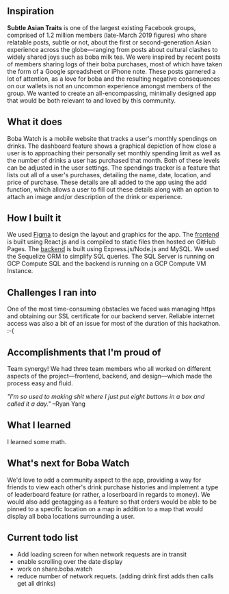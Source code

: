 ## Inspiration
**Subtle Asian Traits** is one of the largest existing Facebook groups, comprised of 1.2 million members (late-March 2019 figures) who share relatable posts, subtle or not, about the first or second-generation Asian experience across the globe—ranging from posts about cultural clashes to widely shared joys such as boba milk tea. We were inspired by recent posts of members sharing logs of their boba purchases, most of which have taken the form of a Google spreadsheet or iPhone note. These posts garnered a lot of attention, as a love for boba and the resulting negative consequences on our wallets is not an uncommon experience amongst members of the group. We wanted to create an all-encompassing, minimally designed app that would be both relevant to and loved by this community.

## What it does
Boba Watch is a mobile website that tracks a user's monthly spendings on drinks. The dashboard feature shows a graphical depiction of how close a user is to approaching their personally set monthly spending limit as well as the number of drinks a user has purchased that month. Both of these levels can be adjusted in the user settings. The spendings tracker is a feature that lists out all of a user's purchases, detailing the name, date, location, and price of purchase. These details are all added to the app using the add function, which allows a user to fill out these details along with an option to attach an image and/or description of the drink or experience.

## How I built it
We used [Figma](https://www.figma.com/file/IuWnH6jb2nxdyiDd8kP0YjEr/boba-watch?node-id=60%3A8) to design the layout and graphics for the app. The [frontend](https://github.com/Ryabn/boba-watch) is built using React.js and is compiled to static files then hosted on GitHub Pages. The [backend](https://github.com/alexanderqchen/boba-watch-backend) is built using Express.js/Node.js and MySQL. We used the Sequelize ORM to simplify SQL queries. The SQL Server is running on GCP Compute SQL and the backend is running on a GCP Compute VM Instance.

## Challenges I ran into
One of the most time-consuming obstacles we faced was managing https and obtaining our SSL certificate for our backend server. Reliable internet access was also a bit of an issue for most of the duration of this hackathon. :-(

## Accomplishments that I'm proud of
Team synergy! We had three team members who all worked on different aspects of the project—frontend, backend, and design—which made the process easy and fluid.

_"I'm so used to making shit where I just put eight buttons in a box and called it a day."_ –Ryan Yang

## What I learned
I learned some math.

## What's next for Boba Watch
We'd love to add a community aspect to the app, providing a way for friends to view each other's drink purchase histories and implement a type of leaderboard feature (or rather, a loserboard in regards to money). We would also add geotagging as a feature so that orders would be able to be pinned to a specific location on a map in addition to a map that would display all boba locations surrounding a user.


## Current todo list

 - Add loading screen for when network requests are in transit
 - enable scrolling over the date display
 - work on share.boba.watch
 - reduce number of network requets. (adding drink first adds then calls get all drinks)
